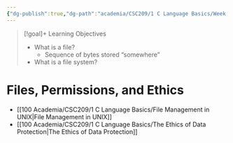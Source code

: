 ```yaml
---
{"dg-publish":true,"dg-path":"academia/CSC209/1 C Language Basics/Week 1 - Files, Permissions, and Ethics.md","permalink":"/academia/csc-209/1-c-language-basics/week-1-files-permissions-and-ethics/","tags":["cs","lecture","note","university"],"created":"2025-01-09T15:10:29.148-05:00","updated":"2025-01-09T19:21:21.565-05:00"}
---
```



> [!goal]+ Learning Objectives
> - What is a file?
>     - Sequence of bytes stored “somewhere”
> - What is a file system?

# Files, Permissions, and Ethics

- [[100 Academia/CSC209/1 C Language Basics/File Management in UNIX\|File Management in UNIX]]
- [[100 Academia/CSC209/1 C Language Basics/The Ethics of Data Protection\|The Ethics of Data Protection]]
